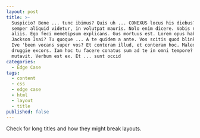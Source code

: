 ```yaml
---
layout: post
title: >-
  Suspicio? Bene ... tunc ibimus? Quis uh ... CONEXUS locus his diebus? Quisque
  semper aliquid videtur, in volutpat mauris. Nolo enim dicere. Vobis neque ab
  aliis. Ego feci memetipsum explicans. Gus mortuus est. Lorem opus habeo.
  Jackson Isai? Tu quoque ... A te quidem a ante. Vos scitis quod blinking res
  Ive 'been vocans super vos? Et conteram illud, et conteram hoc. Maledicant
  druggie excors. Iam hoc tu facere conatus sum ad te in omni tempore? Ludum
  mutavit. Verbum est ex. Et ... sunt occid
categories:
  - Edge Case
tags:
  - content
  - css
  - edge case
  - html
  - layout
  - title
published: false
---
```


Check for long titles and how they might break layouts.
